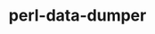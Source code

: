 ---
title: "perl-data-dumper"
layout: cache
categories: [package, v0.19]
meta: {"versions": ["2.173"], "compilers": ["gcc@=11.1.0", "gcc@=7.3.1", "gcc@=7.5.0", "oneapi@=2022.1.0"], "oss": ["amzn2", "ubuntu18.04", "ubuntu20.04"], "platforms": ["linux"], "targets": ["x86_64", "x86_64_v3"], "stacks": ["data-vis-sdk", "e4s", "e4s-oneapi", "ml-cpu", "ml-cuda", "ml-rocm"], "num_specs": 4, "num_specs_by_stack": {"ml-cuda": 1, "ml-rocm": 1, "ml-cpu": 1, "data-vis-sdk": 1, "e4s": 1, "e4s-oneapi": 1}}
spec_details: [{"hash": "wzfiaslvguo4t7pkxwdhochhd7lzha6r", "compiler": "gcc@=7.3.1", "versions": ["2.173"], "os": "amzn2", "platform": "linux", "target": "x86_64_v3", "variants": ["build_system=perl"], "stacks": ["ml-cuda", "ml-rocm", "ml-cpu"], "size": "-", "tarball": "https://binaries.spack.io/releases/v0.19/build_cache/linux-amzn2-x86_64_v3/gcc-7.3.1/perl-data-dumper-2.173/linux-amzn2-x86_64_v3-gcc-7.3.1-perl-data-dumper-2.173-wzfiaslvguo4t7pkxwdhochhd7lzha6r.spack"}, {"hash": "yue5v6td3gfby3txnyrvwtkshetq7264", "compiler": "gcc@=7.5.0", "versions": ["2.173"], "os": "ubuntu18.04", "platform": "linux", "target": "x86_64", "variants": ["build_system=perl"], "stacks": ["data-vis-sdk"], "size": "-", "tarball": "https://binaries.spack.io/releases/v0.19/build_cache/linux-ubuntu18.04-x86_64/gcc-7.5.0/perl-data-dumper-2.173/linux-ubuntu18.04-x86_64-gcc-7.5.0-perl-data-dumper-2.173-yue5v6td3gfby3txnyrvwtkshetq7264.spack"}, {"hash": "jofwea3dvjob7gagxdfw7t27ujiezicu", "compiler": "gcc@=11.1.0", "versions": ["2.173"], "os": "ubuntu20.04", "platform": "linux", "target": "x86_64", "variants": ["build_system=perl"], "stacks": ["e4s"], "size": "-", "tarball": "https://binaries.spack.io/releases/v0.19/build_cache/linux-ubuntu20.04-x86_64/gcc-11.1.0/perl-data-dumper-2.173/linux-ubuntu20.04-x86_64-gcc-11.1.0-perl-data-dumper-2.173-jofwea3dvjob7gagxdfw7t27ujiezicu.spack"}, {"hash": "6jdpbnredc4fxyziib6o6mbcnxnkmwkv", "compiler": "oneapi@=2022.1.0", "versions": ["2.173"], "os": "ubuntu20.04", "platform": "linux", "target": "x86_64", "variants": ["build_system=perl"], "stacks": ["e4s-oneapi"], "size": "-", "tarball": "https://binaries.spack.io/releases/v0.19/build_cache/linux-ubuntu20.04-x86_64/oneapi-2022.1.0/perl-data-dumper-2.173/linux-ubuntu20.04-x86_64-oneapi-2022.1.0-perl-data-dumper-2.173-6jdpbnredc4fxyziib6o6mbcnxnkmwkv.spack"}]
---